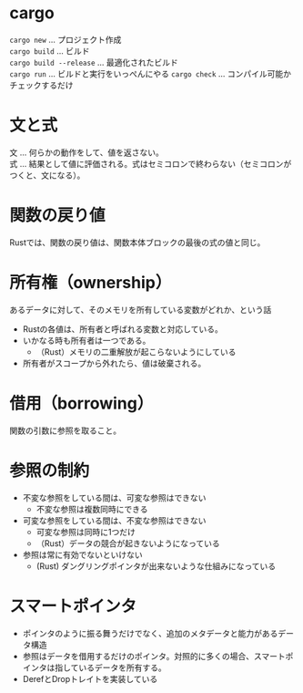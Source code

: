 # cargo
`cargo new` ... プロジェクト作成  
`cargo build` ... ビルド  
`cargo build --release` ... 最適化されたビルド  
`cargo run` ... ビルドと実行をいっぺんにやる
`cargo check` ... コンパイル可能かチェックするだけ  

# 文と式
文 ... 何らかの動作をして、値を返さない。  
式 ... 結果として値に評価される。式はセミコロンで終わらない（セミコロンがつくと、文になる）。  

# 関数の戻り値
Rustでは、関数の戻り値は、関数本体ブロックの最後の式の値と同じ。

# 所有権（ownership）
あるデータに対して、そのメモリを所有している変数がどれか、という話  

- Rustの各値は、所有者と呼ばれる変数と対応している。
- いかなる時も所有者は一つである。
    - （Rust）メモリの二重解放が起こらないようにしている
- 所有者がスコープから外れたら、値は破棄される。

# 借用（borrowing）
関数の引数に参照を取ること。  

# 参照の制約
- 不変な参照をしている間は、可変な参照はできない
    - 不変な参照は複数同時にできる
- 可変な参照をしている間は、不変な参照はできない
    - 可変な参照は同時に1つだけ
    - （Rust）データの競合が起きないようになっている
- 参照は常に有効でないといけない
    - (Rust) ダングリングポインタが出来ないような仕組みになっている

# スマートポインタ
- ポインタのように振る舞うだけでなく、追加のメタデータと能力があるデータ構造
- 参照はデータを借用するだけのポインタ。対照的に多くの場合、スマートポインタは指しているデータを所有する。
- DerefとDropトレイトを実装している